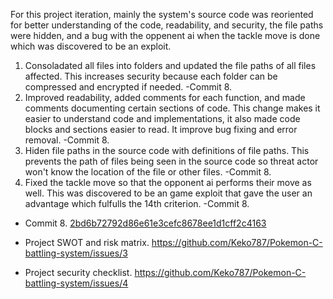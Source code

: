 For this project iteration, mainly the system's source code was reoriented for better understanding of the code, readability, and security, the file paths were hidden, 
and a bug with the oppenent ai when the tackle move is done which was discovered to be an exploit.

1. Consoladated all files into folders and updated the file paths of all files affected. This increases security because each folder can be compressed and encrypted if needed. -Commit 8.
2. Improved readability, added comments for each function, and made comments documenting certain sections of code. This change makes it easier to understand code and implementations, it also made code blocks and sections easier to read. It improve bug fixing and error removal. -Commit 8.
3. Hiden file paths in the source code with definitions of file paths. This prevents the path of files being seen in the source code so threat actor won't know the location of the file or other files. -Commit 8.
4. Fixed the tackle move so that the opponent ai performs their move as well. This was discovered to be an game exploit that gave the user an advantage which fulfulls the 14th criterion. -Commit 8.

- Commit 8. [2bd6b72792d86e61e3cefc8678ee1d1cff2c4163](https://github.com/Keko787/Pokemon-C-battling-system/commit/2bd6b72792d86e61e3cefc8678ee1d1cff2c4163)

- Project SWOT and risk matrix.  https://github.com/Keko787/Pokemon-C-battling-system/issues/3
- Project security checklist.  https://github.com/Keko787/Pokemon-C-battling-system/issues/4
